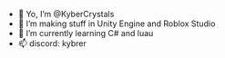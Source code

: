- 👋 Yo, I’m @KyberCrystals
- 👀 I’m making stuff in Unity Engine and Roblox Studio
- 🌱 I’m currently learning C# and luau
- 📫 discord: kybrer

<!---
KyberDev/KyberDev is a ✨ special ✨ repository because its `README.md` (this file) appears on your GitHub profile.
You can click the Preview link to take a look at your changes.
--->
